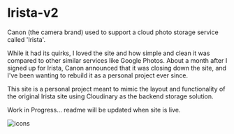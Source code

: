 # Irista-v2

Canon (the camera brand) used to support a cloud photo storage service called 'Irista'.

While it had its quirks, I loved the site and how simple and clean it was compared to other similar services like Google Photos.
About a month after I signed up for Irista, Canon announced that it was closing down the site, and I've been wanting to rebuild it as a personal project ever since.

This site is a personal project meant to mimic the layout and functionality of the original Irista site using Cloudinary as the backend storage solution. 

Work in Progress... readme will be updated when site is live. 


![icons](https://user-images.githubusercontent.com/21211634/195912579-e85b1ce5-cac6-4e53-8378-23e78f6e0dcb.png)
